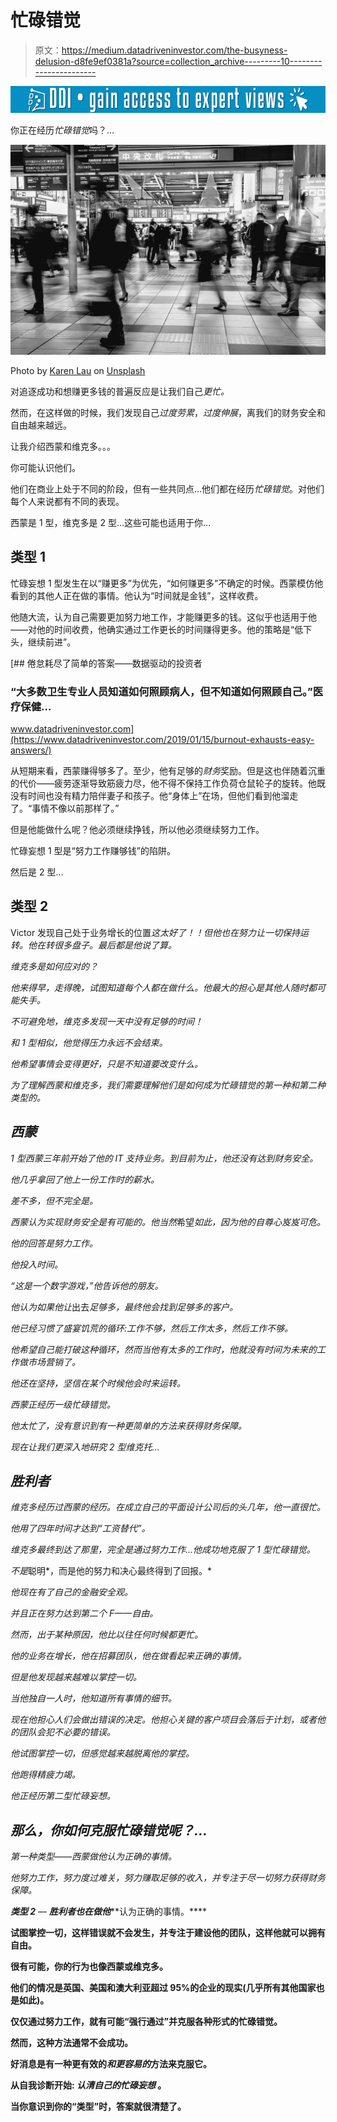 # 忙碌错觉

> 原文：<https://medium.datadriveninvestor.com/the-busyness-delusion-d8fe9ef0381a?source=collection_archive---------10----------------------->

[![](img/9d2357a7ecebd2bb3a3449b32bf131c1.png)](http://www.track.datadriveninvestor.com/1B9E)

你正在经历*忙碌错觉*吗？…

![](img/0a3bf4a26de571768bb5b7429b448929.png)

Photo by [Karen Lau](https://unsplash.com/@pic_parlance?utm_source=medium&utm_medium=referral) on [Unsplash](https://unsplash.com?utm_source=medium&utm_medium=referral)

对追逐成功和想赚更多钱的普遍反应是让我们自己*更忙。*

然而，在这样做的时候，我们发现自己*过度劳累*，*过度伸展*，离我们的财务安全和自由越来越远。

让我介绍西蒙和维克多。。。

你可能认识他们。

他们在商业上处于不同的阶段，但有一些共同点…他们都在经历*忙碌错觉*。对他们每个人来说都有不同的表现。

西蒙是 1 型，维克多是 2 型…这些可能也适用于你…

## 类型 1

忙碌妄想 1 型发生在以“赚更多”为优先，“如何赚更多”不确定的时候。西蒙模仿他看到的其他人正在做的事情。他认为“时间就是金钱”，这样收费。

他随大流，认为自己需要更加努力地工作，才能赚更多的钱。这似乎也适用于他——对他的时间收费，他确实通过工作更长的时间赚得更多。他的策略是“低下头，继续前进”。

[](https://www.datadriveninvestor.com/2019/01/15/burnout-exhausts-easy-answers/) [## 倦怠耗尽了简单的答案——数据驱动的投资者

### “大多数卫生专业人员知道如何照顾病人，但不知道如何照顾自己。”医疗保健…

www.datadriveninvestor.com](https://www.datadriveninvestor.com/2019/01/15/burnout-exhausts-easy-answers/) 

从短期来看，西蒙赚得够多了。至少，他有足够的*财务*奖励。但是这也伴随着沉重的代价——疲劳逐渐导致筋疲力尽，他不得不保持工作负荷仓鼠轮子的旋转。他既没有时间也没有精力陪伴妻子和孩子。他“身体上”在场，但他们看到他溜走了。“事情不像以前那样了。”

但是他能做什么呢？他必须继续挣钱，所以他必须继续努力工作。

忙碌妄想 1 型是“努力工作赚够钱”的陷阱。

然后是 2 型…

## 类型 2

Victor 发现自己处于业务增长的位置*这太好了！！但他也在努力让一切保持运转。他在转很多盘子。最后都是他说了算。*

*维克多是如何应对的？*

*他来得早，走得晚，试图知道每个人都在做什么。他最大的担心是其他人随时都可能失手。*

*不可避免地，维克多发现一天中没有足够的时间！*

*和 1 型相似，他觉得压力永远不会结束。*

*他希望事情会变得更好，只是不知道要改变什么。*

*为了理解西蒙和维克多，我们需要理解他们是如何成为忙碌错觉的第一种和第二种类型的。*

## *西蒙*

*1 型西蒙三年前开始了他的 IT 支持业务。到目前为止，他还没有达到财务安全。*

*他几乎拿回了他上一份工作时的薪水。*

*差不多，但不完全是。*

*西蒙认为实现财务安全是有可能的。他当然*希望*如此，因为他的自尊心岌岌可危。*

*他的回答是努力工作。*

*他投入时间。*

*“这是一个数字游戏，”他告诉他的朋友。*

*他认为如果他让*出去*足够多，*最终*他会找到足够多的客户。*

*他已经习惯了盛宴饥荒的循环:工作不够，然后工作太多，然后工作不够。*

*他希望自己能打破这种循环，然而当他有太多的工作时，他就没有时间为未来的工作做市场营销了。*

*他还在坚持，坚信在某个时候他会时来运转。*

*西蒙正经历一级忙碌错觉。*

*他太忙了，没有意识到有一种更简单的方法来获得财务保障。*

*现在让我们更深入地研究 2 型维克托…*

## *胜利者*

*维克多经历过西蒙的经历。在成立自己的平面设计公司后的头几年，他一直很忙。*

*他用了四年时间才达到“工资替代”。*

*维克多最终到达了那里，完全是通过努力工作…他成功地克服了 1 型忙碌错觉。*

*不是*聪明*，而是他的努力和决心最终得到了回报。*

*他现在有了自己的金融安全观。*

*并且正在努力达到第二个 F——自由。*

*然而，出于某种原因，他比以往任何时候都更忙。*

*他的业务在增长，他在招募团队，他在做看起来正确的事情。*

*但是他发现越来越难以掌控一切。*

*当他独自一人时，他知道所有事情的细节。*

*现在他担心人们会做出错误的决定。他担心关键的客户项目会落后于计划，或者他的团队会犯不必要的错误。*

*他试图掌控一切，但感觉越来越脱离他的掌控。*

*他跑得精疲力竭。*

*他正经历第二型忙碌妄想。*

## *那么，你如何克服忙碌错觉呢？…*

*第一种类型——西蒙做他认为正确的事情。*

*他努力工作，努力度过难关，努力赚取足够的收入，并专注于尽一切努力获得财务保障。*

***类型 2** — **胜利者也在做他*****认为正确的事情。****

**试图掌控一切，这样错误就不会发生，并专注于建设他的团队，这样他就可以拥有自由。**

**很有可能，你的行为也像西蒙或维克多。**

**他们的情况是英国、美国和澳大利亚超过 95%的企业的现实(几乎所有其他国家也是如此)。**

**仅仅通过努力工作，就有可能“强行通过”并克服各种形式的忙碌错觉。**

**然而，这种方法通常不会成功。**

**好消息是有一种更有效的*和更容易的*方法来克服它。**

****从自我诊断开始:** *认清自己的忙碌妄想* **。****

**当你意识到你的“类型”时，答案就很清楚了。**